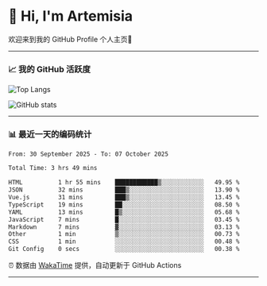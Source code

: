 # 👋 Hi, I'm Artemisia  

欢迎来到我的 GitHub Profile 个人主页🎉  

---

### 📈 我的 GitHub 活跃度

![Top Langs](https://github-readme-stats.vercel.app/api/top-langs/?username=artemisia1107&layout=compact&theme=radical)

![GitHub stats](https://github-readme-stats.vercel.app/api?username=artemisia1107&show_icons=true&theme=radical)

---

### 📊 最近一天的编码统计  


<!--START_SECTION:waka-->

```txt
From: 30 September 2025 - To: 07 October 2025

Total Time: 3 hrs 49 mins

HTML          1 hr 55 mins    ████████████▒░░░░░░░░░░░░   49.95 %
JSON          32 mins         ███▒░░░░░░░░░░░░░░░░░░░░░   13.90 %
Vue.js        31 mins         ███▒░░░░░░░░░░░░░░░░░░░░░   13.45 %
TypeScript    19 mins         ██░░░░░░░░░░░░░░░░░░░░░░░   08.50 %
YAML          13 mins         █▒░░░░░░░░░░░░░░░░░░░░░░░   05.68 %
JavaScript    7 mins          █░░░░░░░░░░░░░░░░░░░░░░░░   03.45 %
Markdown      7 mins          ▓░░░░░░░░░░░░░░░░░░░░░░░░   03.13 %
Other         1 min           ▒░░░░░░░░░░░░░░░░░░░░░░░░   00.73 %
CSS           1 min           ░░░░░░░░░░░░░░░░░░░░░░░░░   00.48 %
Git Config    0 secs          ░░░░░░░░░░░░░░░░░░░░░░░░░   00.38 %
```

<!--END_SECTION:waka-->


⏰ 数据由 [WakaTime](https://wakatime.com/) 提供，自动更新于 GitHub Actions

---

